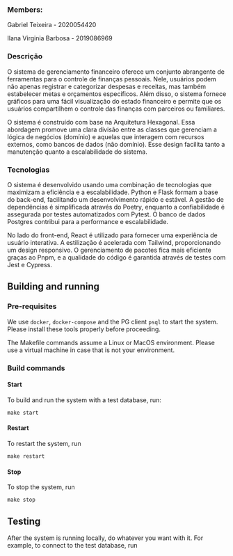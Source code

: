 ### Members:

Gabriel Teixeira - 2020054420

Ilana Virginia Barbosa - 2019086969


### Descrição
O sistema de gerenciamento financeiro oferece um conjunto abrangente de ferramentas para o controle de finanças pessoais. Nele, usuários podem não apenas registrar e categorizar despesas e receitas, mas também estabelecer metas e orçamentos específicos. Além disso, o sistema fornece gráficos para uma fácil visualização do estado financeiro e permite que os usuários compartilhem o controle das finanças com parceiros ou familiares.

O sistema é construído com base na Arquitetura Hexagonal. Essa abordagem promove uma clara divisão entre as classes que gerenciam a lógica de negócios (domínio) e aquelas que interagem com recursos externos, como bancos de dados (não domínio). Esse design facilita tanto a manutenção quanto a escalabilidade do sistema.

### Tecnologias
O sistema é desenvolvido usando uma combinação de tecnologias que maximizam a eficiência e a escalabilidade. Python e Flask formam a base do back-end, facilitando um desenvolvimento rápido e estável. A gestão de dependências é simplificada através do Poetry, enquanto a confiabilidade é assegurada por testes automatizados com Pytest. O banco de dados Postgres contribui para a performance e escalabilidade.

No lado do front-end, React é utilizado para fornecer uma experiência de usuário interativa. A estilização é acelerada com Tailwind, proporcionando um design responsivo. O gerenciamento de pacotes fica mais eficiente graças ao Pnpm, e a qualidade do código é garantida através de testes com Jest e Cypress.

## Building and running

### Pre-requisites

We use `docker`, `docker-compose` and the PG client `psql` to start the
system. Please install these tools properly before proceeding.

The Makefile commands assume a Linux or MacOS environment. Please use a virtual
machine in case that is not your environment.

### Build commands

#### Start

To build and run the system with a test database, run:

```shell
make start
```

#### Restart

To restart the system, run

```shell
make restart
```

#### Stop

To stop the system, run

```shell
make stop
```

## Testing

After the system is running locally, do whatever you want with it. For example,
to connect to the test database, run
